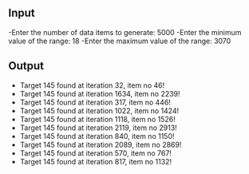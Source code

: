 ## Input

-Enter the number of data items to generate: 5000
-Enter the minimum value of the range: 18 
-Enter the maximum value of the range: 3070

## Output

- Target 145 found at iteration 32, item no 46! 
- Target 145 found at iteration 1634, item no 2239!
- Target 145 found at iteration 317, item no 446!
- Target 145 found at iteration 1022, item no 1424!
- Target 145 found at iteration 1118, item no 1526!
- Target 145 found at iteration 2119, item no 2913!
- Target 145 found at iteration 840, item no 1150!
- Target 145 found at iteration 2089, item no 2869!
- Target 145 found at iteration 570, item no 767!
- Target 145 found at iteration 817, item no 1132!
